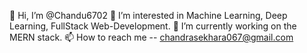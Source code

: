👋 Hi, I’m @Chandu6702
👀 I’m interested in Machine Learning, Deep Learning, FullStack Web-Development.
🔭 I’m currently working on the MERN stack.
📫 How to reach me -- chandrasekhara067@gmail.com
